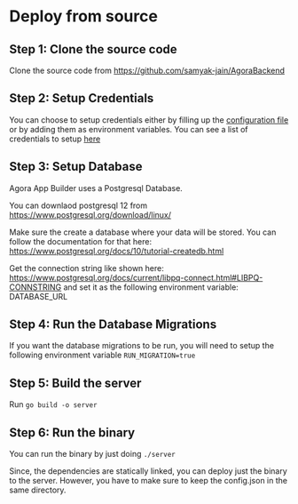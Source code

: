  # Deploy from source
 ## Step 1: Clone the source code

Clone the source code from https://github.com/samyak-jain/AgoraBackend



 ## Step 2: Setup Credentials

You can choose to setup credentials either by filling up the [configuration file](https://github.com/samyak-jain/AgoraBackend/blob/master/config.json) or by adding them as environment variables. You can see a list of credentials to setup [here](https://github.com/AgoraIO-Community/app-builder-docs/wiki/Credentials)



 ## Step 3: Setup Database

Agora App Builder uses a Postgresql Database.

You can downlaod postgresql 12 from https://www.postgresql.org/download/linux/

Make sure the create a database where your data will be stored. You can follow the documentation for that here: https://www.postgresql.org/docs/10/tutorial-createdb.html

Get the connection string like shown here: https://www.postgresql.org/docs/current/libpq-connect.html#LIBPQ-CONNSTRING and set it as the following environment variable: DATABASE_URL



 ## Step 4: Run the Database Migrations

If you want the database migrations to be run, you will need to setup the following environment variable
```RUN_MIGRATION=true```


 ## Step 5: Build the server

Run `go build -o server`



 ## Step 6: Run the binary

You can run the binary by just doing `./server`

Since, the dependencies are statically linked, you can deploy just the binary to the server. However, you have to make sure to keep the config.json in the same directory. 

